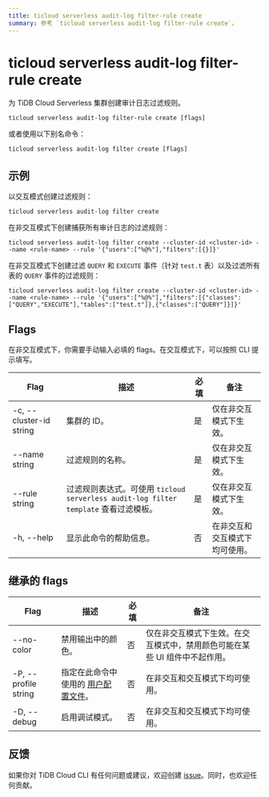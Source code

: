```yaml
---
title: ticloud serverless audit-log filter-rule create
summary: 参考 `ticloud serverless audit-log filter-rule create`。
---
```


# ticloud serverless audit-log filter-rule create

为 TiDB Cloud Serverless 集群创建审计日志过滤规则。

```shell
ticloud serverless audit-log filter-rule create [flags]
```

或者使用以下别名命令：

```shell
ticloud serverless audit-log filter create [flags]
```

## 示例

以交互模式创建过滤规则：

```shell
ticloud serverless audit-log filter create
```

在非交互模式下创建捕获所有审计日志的过滤规则：

```shell
ticloud serverless audit-log filter create --cluster-id <cluster-id> --name <rule-name> --rule '{"users":["%@%"],"filters":[{}]}'
```

在非交互模式下创建过滤 `QUERY` 和 `EXECUTE` 事件（针对 `test.t` 表）以及过滤所有表的 `QUERY` 事件的过滤规则：

```shell
ticloud serverless audit-log filter create --cluster-id <cluster-id> --name <rule-name> --rule '{"users":["%@%"],"filters":[{"classes":["QUERY","EXECUTE"],"tables":["test.t"]},{"classes":["QUERY"]}]}'
```

## Flags

在非交互模式下，你需要手动输入必填的 flags。在交互模式下，可以按照 CLI 提示填写。

| Flag                    | 描述                                                                                                         | 必填 | 备注                                                      |
|-------------------------|--------------------------------------------------------------------------------------------------------------|--------|-----------------------------------------------------------|
| -c, --cluster-id string | 集群的 ID。                                                                                                 | 是     | 仅在非交互模式下生效。                                    |
| --name string           | 过滤规则的名称。                                                                                             | 是     | 仅在非交互模式下生效。                                    |
| --rule string           | 过滤规则表达式。可使用 `ticloud serverless audit-log filter template` 查看过滤模板。                        | 是     | 仅在非交互模式下生效。                                    |
| -h, --help              | 显示此命令的帮助信息。                                                                                       | 否     | 在非交互和交互模式下均可使用。                              |

## 继承的 flags

| Flag                 | 描述                                                                                                         | 必填 | 备注                                                      |
|----------------------|--------------------------------------------------------------------------------------------------------------|--------|-----------------------------------------------------------|
| --no-color           | 禁用输出中的颜色。                                                                                           | 否     | 仅在非交互模式下生效。在交互模式中，禁用颜色可能在某些 UI 组件中不起作用。 |
| -P, --profile string | 指定在此命令中使用的 [用户配置文件](/tidb-cloud/cli-reference.md#user-profile)。                        | 否     | 在非交互和交互模式下均可使用。                              |
| -D, --debug          | 启用调试模式。                                                                                               | 否     | 在非交互和交互模式下均可使用。                              |

## 反馈

如果你对 TiDB Cloud CLI 有任何问题或建议，欢迎创建 [issue](https://github.com/tidbcloud/tidbcloud-cli/issues/new/choose)。同时，也欢迎任何贡献。